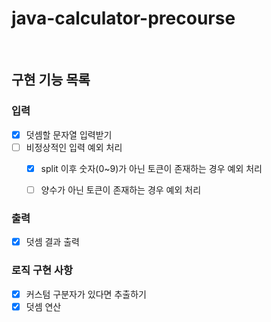 # java-calculator-precourse

<br>

## 구현 기능 목록


### 입력
- [X] 덧셈할 문자열 입력받기
- [ ] 비정상적인 입력 예외 처리
  - [X] split 이후 숫자(0~9)가 아닌 토큰이 존재하는 경우 예외 처리
  - [ ] 양수가 아닌 토큰이 존재하는 경우 예외 처리 


### 출력
- [X] 덧셈 결과 출력



### 로직 구현 사항
- [X] 커스텀 구분자가 있다면 추출하기
- [X] 덧셈 연산
